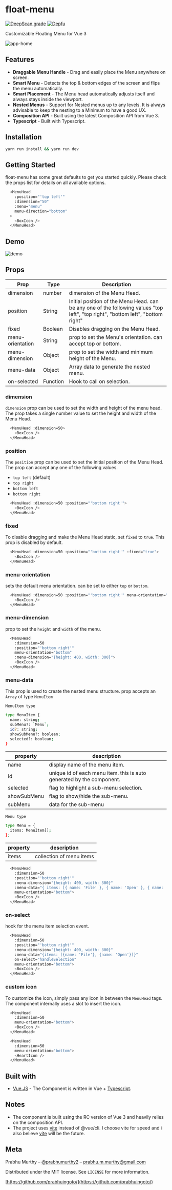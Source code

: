 # float-menu

[![DeepScan grade](https://deepscan.io/api/teams/10074/projects/13372/branches/223016/badge/grade.svg)](https://deepscan.io/dashboard#view=project&tid=10074&pid=13372&bid=223016)
[![Depfu](https://badges.depfu.com/badges/3597df88718d346a7b41f08e31fe1331/overview.svg)](https://depfu.com/github/prabhuignoto/float-menu?project_id=15010)

Customizable Floating Menu for Vue 3

![app-home](app-home.png)

## Features

- **Draggable Menu Handle** - Drag and easily place the Menu anywhere on screen.
- **Smart Menu** - Detects the top & bottom edges of the screen and flips the menu automatically.
- **Smart Placement** - The Menu head automatically adjusts itself and always stays inside the viewport.
- **Nested Menus** - Support for Nested menus up to any levels. It is always advisable to keep the nesting to a Minimum to have a good UX.
- **Composition API** - Built using the latest Composition API from Vue 3.
- **Typescript** - Built with Typescript.

## Installation

```sh
yarn run install && yarn run dev
```

## Getting Started

float-menu has some great defaults to get you started quickly. Please check the props list for details on all available options.

```sh
  <MenuHead
    :position="'top left'"
    :dimension="50"
    :menu="menu"
    menu-direction="bottom"
  >
    <BoxIcon />
  </MenuHead>
```

## Demo

![demo](demo.gif)

## Props

| Prop              | Type     | Description                                                                                                                      |
|-------------------|----------|----------------------------------------------------------------------------------------------------------------------------------|
| dimension         | number   | dimension of the Menu Head.                                                                                                      |
| position          | String   | Initial position of the Menu Head. can be any one of the following values "top left", "top right", "bottom left", "bottom right" |
| fixed             | Boolean  | Disables dragging on the Menu Head.                                                                                              |
| menu-orientation  | String   | prop to set the Menu's orientation. can accept top or bottom.                                                                    |
| menu-dimension    | Object   | prop to set the width and minimum height of the Menu.                                                                            |
| menu-data         | Object   | Array data to generate the nested menu.                                                                                          |
| on-selected       | Function | Hook to call on selection.

### dimension

`dimension` prop can be used to set the width and height of the menu head. The prop takes a single number value to set the height and width of the Menu Head.

```sh
  <MenuHead :dimension=50>
    <BoxIcon />
  </MenuHead>
```

### position

The `position` prop can be used to set the initial position of the Menu Head. The prop can accept any one of the following values.

- `top left` (default)
- `top right`
- `bottom left`
- `bottom right`

```sh
  <MenuHead :dimension=50 :position="'bottom right'">
    <BoxIcon />
  </MenuHead>
```

### fixed

To disable dragging and make the Menu Head static, set `fixed` to `true`. This prop is disabled by default.

```sh
  <MenuHead :dimension=50 :position="'bottom right'" :fixed="true">
    <BoxIcon />
  </MenuHead>
```

### menu-orientation

sets the default menu orientation. can be set to either `top` or `bottom`.

```sh
  <MenuHead :dimension=50 :position="'bottom right'" menu-orientation="bottom">
    <BoxIcon />
  </MenuHead>
```

### menu-dimension

prop to set the `height` and `width` of the menu.

```sh
  <MenuHead
    :dimension=50
    :position="'bottom right'"
    menu-orientation="bottom"
    :menu-dimension="{height: 400, width: 300}">
    <BoxIcon />
  </MenuHead>
```

### menu-data

This prop is used to create the nested menu structure. prop accepts an `Array` of type `MenuItem`

`MenuItem type`

```sh
type MenuItem {
  name: string;
  subMenu?: `Menu`;
  id?: string;
  showSubMenu?: boolean;
  selected?: boolean;
}
```

| property    | description                                                           |
|-------------|-----------------------------------------------------------------------|
| name        | display name of the menu item.                                        |
| id          | unique id of each menu item. this is auto generated by the component. |
| selected    | flag to highlight a sub-menu selection.                               |
| showSubMenu | flag to show/hide the sub-menu.                                       |
| subMenu     | data for the sub-menu                                                 |

`Menu type`

```sh
type Menu = {
  items: MenuItem[];
};
```

| property | description              |
|----------|--------------------------|
| items    | collection of menu items |

```sh
  <MenuHead
    :dimension=50
    :position="'bottom right'"
    :menu-dimension="{height: 400, width: 300}"
    :menu-data="{ items: [{ name: 'File' }, { name: 'Open' }, { name: 'Themes', subMenu: { items: [{  name: 'Dark' }]}}]}"
    menu-orientation="bottom">
    <BoxIcon />
  </MenuHead>
```

### on-select

hook for the menu item selection event.

```sh
  <MenuHead
    :dimension=50
    :position="'bottom right'"
    :menu-dimension="{height: 400, width: 300}"
    :menu-data="{items: [{name: 'File'}, {name: 'Open'}]}"
    on-select="handleSelection"
    menu-orientation="bottom">
    <BoxIcon />
  </MenuHead>
```

### custom icon

To customize the icon, simply pass any icon in between the `MenuHead` tags. The component internally uses a slot to insert the icon.

```sh
  <MenuHead
    :dimension=50
    menu-orientation="bottom">
    <BoxIcon />
  </MenuHead>
```

```sh
  <MenuHead
    :dimension=50
    menu-orientation="bottom">
    <HeartIcon />
  </MenuHead>
```

## Built with

- [Vue.JS](vue) - The Component is written in Vue + [Typescript](typescript).

## Notes

- The component is built using the RC version of Vue 3 and heavily relies on the composition API.
- The project uses [vite](vite) instead of @vue/cli. I choose vite for speed and i also believe [vite](vite) will be the future.

## Meta

Prabhu Murthy – [@prabhumurthy2](https://twitter.com/prabhumurthy2) – prabhu.m.murthy@gmail.com

Distributed under the MIT license. See `LICENSE` for more information.

[https://github.com/prabhuingoto/](https://github.com/prabhuingoto/)

<!-- Markdown link & img dfn's -->

[vue]: https://vuejs.org
[typescript]: https://typescriptlang.org
[vite]: https://github.com/vitejs/vite
